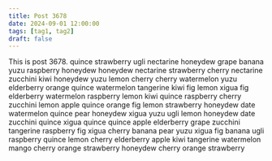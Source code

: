 ```yaml
---
title: Post 3678
date: 2024-09-01 12:00:00
tags: [tag1, tag2]
draft: false
---
```

This is post 3678.
quince
strawberry
ugli
nectarine
honeydew
grape
banana
yuzu
raspberry
honeydew
honeydew
nectarine
strawberry
cherry
nectarine
zucchini
kiwi
honeydew
yuzu
lemon
cherry
cherry
watermelon
yuzu
elderberry
orange
quince
watermelon
tangerine
kiwi
fig
lemon
xigua
fig
elderberry
watermelon
raspberry
lemon
kiwi
quince
raspberry
cherry
zucchini
lemon
apple
quince
orange
fig
lemon
strawberry
honeydew
date
watermelon
quince
pear
honeydew
xigua
yuzu
ugli
lemon
honeydew
date
zucchini
quince
xigua
quince
quince
apple
elderberry
grape
zucchini
tangerine
raspberry
fig
xigua
cherry
banana
pear
yuzu
xigua
fig
banana
ugli
raspberry
quince
lemon
cherry
elderberry
apple
kiwi
tangerine
watermelon
mango
cherry
orange
strawberry
honeydew
cherry
orange
strawberry
